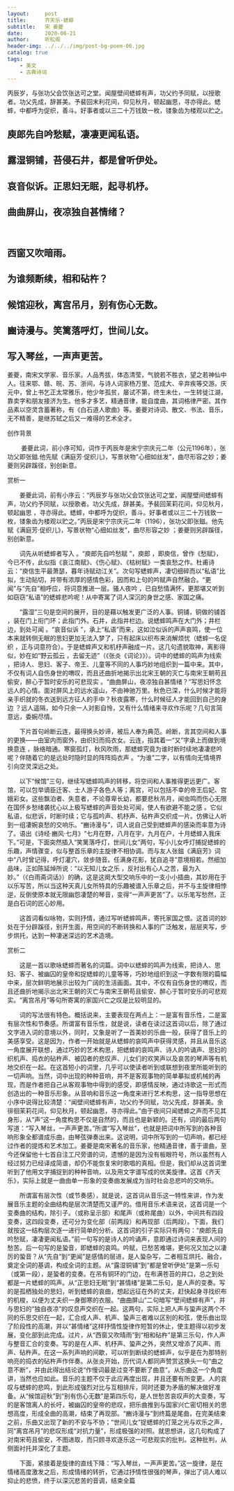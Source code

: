 ```yaml
---
layout:     post
title:      齐天乐·蟋蟀
subtitle:   宋 姜夔
date:       2020-06-21
author:     听松阁
header-img: ../../../img/post-bg-poem-06.jpg
catalog: true
tags:
    - 美文
    - 古典诗词
---
```


丙辰岁，与张功父会饮张达可之堂。闻屋壁间蟋蟀有声，功父约予同赋，以授歌者。功父先成，辞甚美。予裴回末利花间，仰见秋月，顿起幽思，寻亦得此。蟋蟀，中都呼为促织，善斗。好事者或以三二十万钱致一枚，镂象齿为楼观以贮之。

## 庾郎先自吟愁赋，凄凄更闻私语。
## 露湿铜铺，苔侵石井，都是曾听伊处。
## 哀音似诉。正思妇无眠，起寻机杼。
## 曲曲屏山，夜凉独自甚情绪？
&nbsp;
## 西窗又吹暗雨。
## 为谁频断续，相和砧杵？
## 候馆迎秋，离宫吊月，别有伤心无数。
## 豳诗漫与。笑篱落呼灯，世间儿女。
## 写入琴丝，一声声更苦。



姜夔，南宋文学家、音乐家。人品秀拔，体态清莹，气貌若不胜衣，望之若神仙中人。往来鄂、赣、皖、苏、浙间，与诗人词家杨万里、范成大、辛弃疾等交游。庆元中，曾上书乞正太常雅乐，他少年孤贫，屡试不第，终生未仕，一生转徙江湖，靠卖字和朋友接济为生。他多才多艺，精通音律，能自度曲，其词格律严密。其作品素以空灵含蓄著称，有《白石道人歌曲》等。姜夔对诗词、散文、书法、音乐，无不精善，是继苏轼之后又一难得的艺术全才。



创作背景

　　 姜夔此词，前小序可知，词作于丙辰年是宋宁宗庆元二年（公元1196年），张功父即张鎡.他先赋《满庭芳·促织儿》，写景状物“心细如丝发”，曲尽形容之妙；姜夔则另辟蹊径，别创新意。 





赏析一

　　姜夔此词，前有小序云：“丙辰岁与张功父会饮张达可之堂，闻屋壁间蟋蟀有声，功父约予同赋，以授歌者。功父先成，辞甚美。予裴回茉莉花间，仰见秋月，顿起幽思 ，寻亦得此。蟋蟀，中都呼为促织，善斗。好事者或以三二十万钱致一枚，镂象齿为楼观以贮之。”丙辰是宋宁宗庆元二年（1196），张功父即张鎡。他先赋《满庭芳·促织儿》，写景状物“心细如丝发”，曲尽形容之妙 ；姜夔则另辟蹊径，别创新意。

　　词先从听蟋蟀者写入 。“庾郎先自吟愁赋 ”，庾郎 ，即庾信，曾作《愁赋》，今已不传，此似指《哀江南赋》、《伤心赋》、《枯树赋》一类哀愁之作。杜甫诗云：“庾信生平最萧瑟，暮年诗赋动江关”。次句写蟋蟀声，凄切细碎而以“私语”比拟，生动贴切，并带有浓厚的感情色彩，因而和上句的吟赋声自然融合。“更闻”与“先自”相呼应，将词意推进一层。骚人夜吟 ，已自愁情满怀，更那堪又听到如窃窃“私语”的蟋蟀悲吟呢！从中寄寓了词人深沉的身世之感、家国之痛。

　　“露湿”三句是空间的展开，目的是藉以触发更广泛的人事。铜铺，铜做的铺首 ，装在门上衔门环；此指门外。石井，此指井栏边。说蟋蟀鸣声在大门外；井栏边，到处可闻 。“哀音似诉 ”，承上“私语”而来，这如泣似诉的声声哀鸣，使一位本来就转侧无眠的思妇更加无法入梦了，只有起床以织布来消解烦忧（蟋蟀一名促织 ，正与词意符合）。于是蟋蟀声又和机杼声融成一片。这几句遗貌取神，离影得似，妙在如“野云孤云 ，去留无迹”（《张炎《词论》》）。词中的蟋蟀的鸣声为线索 ，把诗人、思妇、客子、帝王、儿童等不同的人事巧妙地组织到一篇中来。其中，不仅有词人自伤身世的喟叹，而且还曲折地揭示出北宋王朝的灭亡与南宋王朝苟且偷安，醉心于暂时安乐的可悲现实 。“曲曲屏山，夜凉独自甚情绪？”写思妇怀念远人的心情。面对屏风上的远水遥山，不由神驰万里。秋色已深，什么时候才能将亲手织就的冬衣送到远方征人的手中？秋夜露寒，什么时候征人才能回到自己的身边 ？远人遥隔，如今只余一人对影自怜，又有什么情绪来寻欢作乐呢？几句言简意远，委婉尽情。

　　下片首句岭断云连，最得换头妙谛，被后人奉为典范。岭断，言其空间和人事的更换——由室内而窗外，由织妇而捣衣女。云连，指其着一“又”字承上而做到境换意连 ，脉络暗通。寒窗孤灯，秋风吹雨，那蟋蟀究竟为谁时断时续地凄凄悲吟呢？伴随着它的是远处时隐时显的阵阵捣衣声 。“为谁”二字，以有情向无情境界引向空灵深远之处。

　　以下“候馆”三句，继续写蟋蟀鸣声的转移，将空间和人事推得更远更广。客馆，可以包举谪臣迁客、士人游子各色人等；离宫，可以包括不幸的帝王后妃、宫娥彩女。这些飘泊者、失意者，不论尊卑长幼，都要悲秋吊月，闻虫鸣而伤心无限在国怀乡愁绪袭扰心以上极写蟋蟀的声音处处可闻，使人有欲避不能之感 。它似私语，似悲诉，时断时续；它与孤吟声、机杼声、砧杵声交织成一片。仿佛让人听到一组凄婉哀愁的交响乐。“豳诗漫与”，词人说自己受到蟋蟀声的感染而率意为诗了。语出《诗经·豳风·七月》“七月在野，八月在宇，九月在户，十月蟋蟀入我床下。”可是，下面突然插入“笑篱落呼灯，世间儿女”两句，写小儿女呼灯捕捉蟋蟀的乐趣，声情骤变，似与整首乐章的主旋律不相协调。而与友人张鎡《满庭芳》词中“八时曾记得，呼灯灌穴，敛步随音。任满身花影，犹自追寻”意境相若。然细加品味，正如陈延焯所说：“以无知儿女之乐 ，反衬出有心人之苦，最为入妙。”（《白雨斋词话》）的确，这是这阕大型交响乐中的一支小小插曲，其妙用在于以乐写苦，所以当这种天真儿女所特具的乐趣被谱入乐章之后，并不与主旋律相悖逆，反倒使原本就无限幽怨凄楚的琴音，变得“一声声更苦”了。以乐笔写愁然，正是白石词的匠心妙用。

　　这首词看似咏物，实则抒情，通过写听蟋蟀鸣声，寄托家国之恨。这首词的妙处在于分辟蹊径，别开生面，用空间的不断转换和人事的广泛触发，层层夹写，步步烘托，达到一种凄迷深远的艺术造境。



赏析二

　　这是一首以歌咏蟋蟀而著名的词篇。词中以蟋蟀的鸣声为线索，把诗人、思妇、客子、被幽囚的皇帝和捉蟋蟀的儿童等等，巧妙地组织到这一字数有限的篇幅中来，层次鲜明地展示出较为广阔的生活画面。其中，不仅有自伤身世的喟叹，而且还曲折地揭示出北宋王朝的灭亡与南宋王朝苟且偷安、醉心于暂时安乐的可悲观实。“离宫吊月”等句所寄寓的家国兴亡之叹是比较明显的。

　　词的写法很有特色。概括说来，主要表现在两点上：一是富有音乐性，二是富有层次性和节奏感。所谓富有音乐性，就是说，读者在读过这首词以后，除了通过文字进入词的意境以外，同时，又象是听了一首美妙的乐曲一般，获得了音乐上的美感享受。这是因为，作者一开始就是从蟋蟀的哀鸣声中获得灵感，并且从音乐这一角度展开联想，通过巧妙的艺术构思，把蟋蟀的哀鸣声、诗人的吟诵声、思妇的织机声、捣衣的砧杵声、被囚者的悲叹声、儿女们的欢笑声以及哀苦的琴声等有机地交织在一起。在这首短小的词里，几乎可以使读者听到或联想到夜里所能听到的一切声响。当然，词中出现的种种音响，并不是客观事物的简单摹拟或机械的再现，而是作者把自己从客观事物中得到的感受，即感情反映，通过诗歌这一形式而创造出的一种音乐形象。从音响和音乐这一角度来进行艺术构思，这一指导思想在小序中说得比较清楚：“闻壁间蟋蟀有声，功父约予同赋，功父先成，辞甚美。余徘徊茉莉花间，仰见秋月，顿起幽思，寻亦得此。”由于夜间只闻蟋蟀之声而不见其身形，从“声”这一角度构思不仅是自然的，而且也是新颖的。还有，词的最后两句写道：“写入琴丝，一声声更苦。”所谓“写入琴丝”，也就是把词中所写到的各种音响形象全都谱成乐曲，由琴弦弹奏出来。这说明，词中所写到的一切声响，都已经过作者的提炼和艺术加工。姜夔是南宋著名的音乐家，他精通音律，善于谱曲，至今还保留他十七首自注工尺旁谱的词，遗憾的是因为没有板眼符号，所以虽然有人经过努力已经译成简谱，却仍不能恢复宋时歌唱的真相。但是，我们却从这首词里听到了他用文字捕捉到的种种音响，以及用文字谱写成的优美旋律。这首《齐天乐》，实际上就是一曲由单一形象的变奏曲发展成为当时社会总悲吟的交响乐。

　　所谓富有层次性（或节奏感），就是说，这首词从音乐这一特性来讲，作为发展音乐主题的全曲结构是层次清楚而又谨严的。借用音乐术语来说，这首词是一个变奏曲的结构，除引子。（或称呈示部）和尾声（或称尾曲）以外，中间共有四段变奏，这四段变奏，还可分为变化部（前两段）和再现部（后两段）。下面，我们就按这一结构层次逐一进行简单的分析。这首词的引子实际只有两句：“庾郎先自吟愁赋，凄凄更闻私语。”前一句写的是诗人的吟诵声，意即通过诗词来表现人间的愁苦。后一句写的是蛩音，即蟋蟀的哀鸣。吟赋，已愁苦难堪，更何况又加之以凄厉的蛩音？从“先自”到“更闻”是感情的层进，是人蛩杂写，二者相互烘托、融合，奠定全词的基调，构成全词的主题。从“露湿铜铺”到“都是曾听伊处”是第一乐句（或第一段），是蛩者的变奏。在吊有铜环的门边，在布满苍苔的井口，总之到处都是一片蟋蟀的鸣声。从“正思妇无眠”到“甚情绪”是第二乐句，是人声的变奏。写的是孤栖独处的思妇，听到蟋蟀的哀曲，想起远征在外的丈夫，赶快起身寻找织布的机梭，以便为丈夫织一身御寒的衣服。“曲曲屏山”二句暗写“壁间蟋蟀有声”，并与思妇的“独自夜凉”的叹息声交织在一起。这两句，实际上把人声与蛩声这两个不同的乐思交织在一起，汇合成人声、机声、蛩声三者难以区别的和弦，使乐曲出现了阶段性的高潮，并以“甚情绪”这样抒情性旋律作短暂的休止，使主题得以初步发展，变化部到此完成。过片，从“西窗又吹晴雨”到“相和砧杵”是第三乐句，作人声与整音汇合的变奏。写的是在人声、机杼声、蛩声之外，突然又增添了风声、雨声、砧杵声。在这一系列声响的间歇，可以听到断续的蟋蟀声，似乎是在为那特别响亮的捣衣的砧杵声作伴奏。从张炎开始，历代词人都同声赞赏这换头一句“曲之意不断”，并由此得出结论说“作慢词最是过变不要断了曲意”。从乐曲这一个角度讲，当然也应如此。音乐的主题不仅于此应再度出现，并且还要有所变更。人的哀叹与蟋蟀的悲鸣，到此形成强烈对比与互相排斥，同时还要为矛盾的解决做好准备。从“候馆迎秋”到“别有伤心无数”是第四乐句，是人世愁苦哀叹声的大变奏，写的是客馆离人的长吁，被幽囚的皇帝的悲叹，把乐曲推到与国家兴亡密切相关的思想高度，形成全曲的高潮，结束了再现部。“豳诗漫与”到终篇是尾曲，在完美结束之前，乐曲又出现了新的不安与不协；“世间儿女”捉蟋蟀的灯笼之光与欢乐之声，同“离宫吊月”的悲叹形成“对抗力量”，形成极强的对照。就思想讲，这几句构成了对南宋苟且偷安，不图进取，而只顾寻欢逐乐这一可悲观实的批判。这种批判，从侧面衬托并深化了主题。

　　下面，紧接着是旋律的直线下降：“写入琴丝，一声声更苦。”这一旋律，是在情绪高度激发之后，形成情绪的转折，它通过抒情性很强的琴声，弹出了词人难以抑止的悲愤，终于以深沉悲苦的音调，结束全篇
